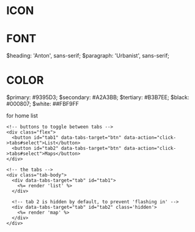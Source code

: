 # ICON
<i class="fa-solid fa-dog"></i>
<i class="fa-solid fa-location-dot"></i>
<i class="fa-solid fa-utensils"></i>
<i class="fa-solid fa-phone"></i>
<i class="fa-solid fa-heart"></i>
<i class="fa-solid fa-wine-glass"></i>
<i class="fa-solid fa-paw"></i>
<i class="fa-solid fa-smoking"></i>
<i class="fa-solid fa-ferry"></i>
<i class="fa-solid fa-wheelchair"></i>
<i class="fa-regular fa-envelope"></i>
<i class="fa-solid fa-computer"></i>

# FONT
$heading: 'Anton', sans-serif;
$paragraph: 'Urbanist', sans-serif;


# COLOR
$primary: #9395D3;
$secondary: #A2A3BB;
$tertiary: #B3B7EE;
$black: #000807;
$white: ##FBF9FF



for home list
 <div
    data-controller="tabs"
    data-tabs-active-class="activetab"
    data-tabs-default-tab-value="tab1">

    <!-- buttons to toggle between tabs -->
    <div class="flex">
      <button id="tab1" data-tabs-target="btn" data-action="click->tabs#select">List</button>
      <button id="tab2" data-tabs-target="btn" data-action="click->tabs#select">Maps</button>
    </div>

    <!-- the tabs -->
    <div class="tab-body">
      <div data-tabs-target="tab" id="tab1">
        <%= render 'list' %>
      </div>

      <!-- tab 2 is hidden by default, to prevent 'flashing in' -->
      <div data-tabs-target="tab" id="tab2" class='hidden'>
        <%= render 'map' %>
      </div>
    </div>
  </div>
